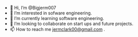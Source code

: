 - 👋 Hi, I’m @Bigjerm007
- 👀 I’m interested in sofware engineering.
- 🌱 I’m currently learning software engineering.
- 💞️ I’m looking to collaborate on start ups and future projects.
- 📫 How to reach me jermclark00@gmail.com .

<!---
Bigjerm007/Bigjerm007 is a ✨ special ✨ repository because its `README.md` (this file) appears on your GitHub profile.
You can click the Preview link to take a look at your changes.
--->
